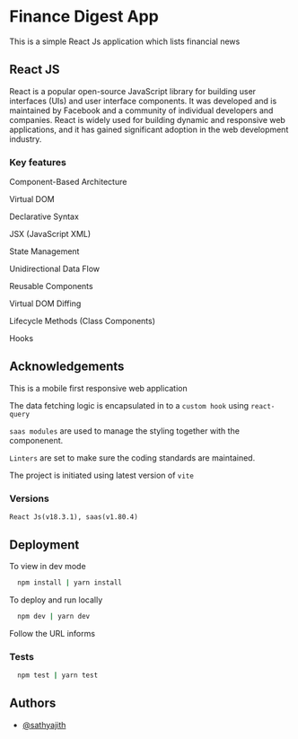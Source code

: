 # Finance Digest App

This is a simple React Js application which lists financial news


## React JS 
React is a popular open-source JavaScript library for building user interfaces (UIs) and user interface components. It was developed and is maintained by Facebook and a community of individual developers and companies. React is widely used for building dynamic and responsive web applications, and it has gained significant adoption in the web development industry.

### Key features
Component-Based Architecture

Virtual DOM

Declarative Syntax

JSX (JavaScript XML)

State Management

Unidirectional Data Flow

Reusable Components

Virtual DOM Diffing

Lifecycle Methods (Class Components)

Hooks



## Acknowledgements

This is a mobile first responsive web application

The data fetching logic is encapsulated in to a `custom hook` using `react-query`

`saas modules` are used to manage the styling together with the componenent.

`Linters` are set to make sure the coding standards are maintained.

The project is initiated using latest version of `vite`


### Versions
`React Js(v18.3.1), saas(v1.80.4)`
## Deployment

To view in dev mode

```bash
  npm install | yarn install
```

To deploy and run locally

```bash
  npm dev | yarn dev
```
Follow the URL informs

### Tests
```bash
  npm test | yarn test
```
## Authors

- [@sathyajith](https://github.com/lakmalsathyajith)

